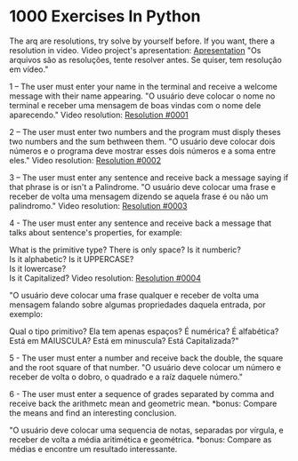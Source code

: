 # 1000 Exercises In Python

The arq are resolutions, try solve by yourself before. If you want, there a resolution in video.
Video project's apresentation: [Apresentation](https://youtu.be/uREbDRhU7T4)
"Os arquivos são as resoluções, tente resolver antes. Se quiser, tem resolução em vídeo."

1 – The user must enter your name in the terminal and receive a welcome message with their name appearing.
"O usuário deve colocar o nome no terminal e receber uma mensagem de boas vindas com o nome dele aparecendo."
Video resolution: [Resolution #0001](https://youtu.be/GCc5hKSaAUk)

2 – The user must enter two numbers and the program must disply theses two numbers and the sum bethween them.
"O usuário deve colocar dois números e o programa deve mostrar esses dois números e a soma entre eles."
Video resolution: [Resolution #0002](https://youtu.be/lwMqxhQsoCI)

3 – The user must enter any sentence and receive back a message saying if that phrase is or isn't a Palindrome.
"O usuário deve colocar uma frase e receber de volta uma mensagem dizendo se aquela frase é ou não um palindromo."
Video resolution: [Resolution #0003](https://youtu.be/q3vBTcolcA0)

4 - The user must enter any sentence and receive back a message that talks about sentence's properties, for example:

What is the primitive type?
There is only space?
Is it numberic?   
Is it alphabetic? 
Is it UPPERCASE?  
Is it lowercase?  
Is it Capitalized?
Video resolution: [Resolution #0004](https://youtu.be/m2Nd1oWKFI4)

"O usuário deve colocar uma frase qualquer e receber de volta uma mensagem falando sobre algumas propriedades daquela entrada, por exemplo:

Qual o tipo primitivo?
Ela tem apenas espaços?
É numérica?
É alfabética?
Está em MAIUSCULA?
Está em minuscula?
Está Capitalizada?"

5 - The user must enter a number and receive back the double, the square and the root square of that number.
"O usuário deve colocar um número e receber de volta o dobro, o quadrado e a raíz daquele número."

6 - The user must enter a sequence of grades separated by comma and receive back the arithmetc mean and geometric mean.
*bonus: Compare the means and find an interesting conclusion.

"O usuário deve colocar uma sequencia de notas, separadas por vírgula, e receber de volta a média aritimética e geométrica.
*bonus: Compare as médias e encontre um resultado interessante. 